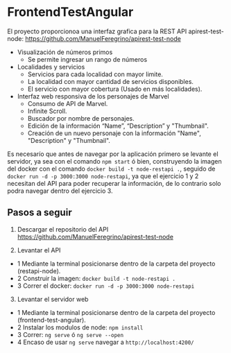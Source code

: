 # FrontendTestAngular

El proyecto proporcionoa una interfaz grafica para la REST API apirest-test-node:
https://github.com/ManuelFeregrino/apirest-test-node

* Visualización de números primos
  * Se permite ingresar un rango de números  
* Localidades y servicios
  * Servicios para cada localidad con mayor limite.
  * La localidad con mayor cantidad de servicios disponibles.
  * El servicio con mayor cobertura (Usado en más localidades).
* Interfaz web responsiva de los personajes de Marvel
  * Consumo de API de Marvel.
  * Infinite Scroll.
  * Buscador por nombre de personajes.
  * Edición de la información “Name”, “Description” y "Thumbnail".
  * Creación de un nuevo personaje con la información "Name", "Description" y "Thumbnail".

Es necesarío que antes de navegar por la aplicación primero se levante el servidor, ya sea con el comando `npm start` ó bien, construyendo la imagen del docker con el comando `docker build -t node-restapi .`, seguido de `docker run -d -p 3000:3000 node-restapi`, ya que el ejercicio 1 y 2 necesitan del API para poder recuperar la información, de lo contrario solo podra navegar dentro del ejercicio 3.

## Pasos a seguir

1. Descargar el repositorio del API https://github.com/ManuelFeregrino/apirest-test-node

2. Levantar el API
  * 1 Mediante la terminal posicionarse dentro de la carpeta del proyecto (restapi-node).
  * 2 Construir la imagen: `docker build -t node-restapi .`
  * 3 Correr el docker: `docker run -d -p 3000:3000 node-restapi`

3. Levantar el servidor web
  * 1 Mediante la terminal posicionarse dentro de la carpeta del proyecto (frontend-test-angular).
  * 2 Instalar los modulos de node: `npm install`
  * 3 Correr: `ng serve` ó `ng serve --open`
  * 4 Encaso de usar `ng serve` navegar a `http://localhost:4200/`
